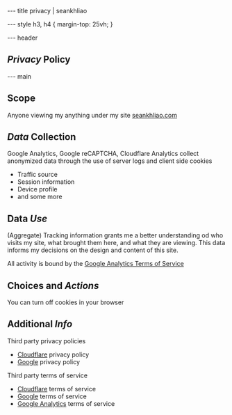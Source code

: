 --- title
privacy | seankhliao

--- style
h3,
h4 {
margin-top: 25vh;
}

--- header

<h2><em>Privacy</em> Policy</h2>

--- main

## Scope

Anyone viewing my anything under my site [seankhliao.com](https://seankhliao.com)

## _Data_ Collection

Google Analytics, Google reCAPTCHA, Cloudflare Analytics collect anonymized data through the use of server logs and client side cookies

- Traffic source
- Session information
- Device profile
- and some more

## Data _Use_

(Aggregate) Tracking information grants me a better understanding od who visits my site, what brought them here,
and what they are viewing. This data informs my decisions on the design and content of this site.

All activity is bound by the
[Google Analytics Terms of Service](https://www.google.com/analytics/terms/)

## Choices and _Actions_

You can turn off cookies in your browser

## Additional _Info_

Third party privacy policies

- [Cloudflare](https://www.cloudflare.com/privacypolicy/) privacy policy
- [Google](https://policies.google.com/privacy?hl=en) privacy policy

Third party terms of service

- [Cloudflare](https://www.cloudflare.com/website-terms/) terms of service
- [Google](https://policies.google.com/terms?hl=en) terms of service
- [Google Analytics](https://www.google.com/analytics/terms/us.html) terms of service
